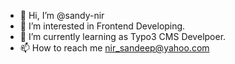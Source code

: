 - 👋 Hi, I’m @sandy-nir
- 👀 I’m interested in Frontend Developing.
- 🌱 I’m currently learning as Typo3 CMS Develpoer.
- 📫 How to reach me nir_sandeep@yahoo.com

<!---
sandy-nir/sandy-nir is a ✨ special ✨ repository because its `README.md` (this file) appears on your GitHub profile.
You can click the Preview link to take a look at your changes.
--->
